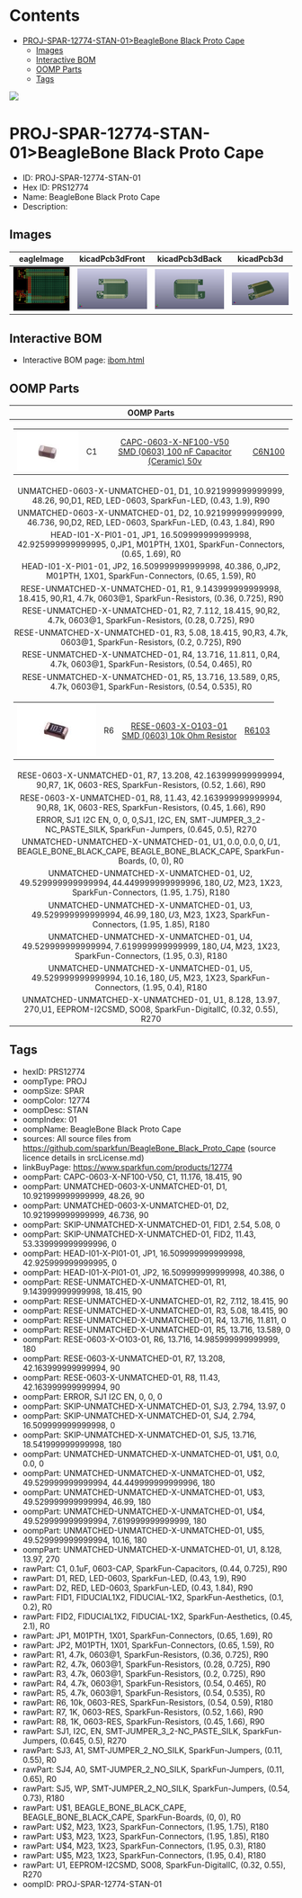 



Contents
========

* [PROJ-SPAR-12774-STAN-01>BeagleBone Black Proto Cape](#proj-spar-12774-stan-01beaglebone-black-proto-cape)
	* [Images](#images)
	* [Interactive BOM](#interactive-bom)
	* [OOMP Parts](#oomp-parts)
	* [Tags](#tags)
  
![][im]
# PROJ-SPAR-12774-STAN-01>BeagleBone Black Proto Cape

- ID: PROJ-SPAR-12774-STAN-01
- Hex ID: PRS12774
- Name: BeagleBone Black Proto Cape
- Description: 

## Images
  
  

|eagleImage|kicadPcb3dFront|kicadPcb3dBack|kicadPcb3d|
| :---: | :---: | :---: | :---: |
|[![eagleImage](eagleImage_140.png)](eagleImage_600.png)|[![kicadPcb3dFront](kicadPcb3dFront_140.png)](kicadPcb3dFront_600.png)|[![kicadPcb3dBack](kicadPcb3dBack_140.png)](kicadPcb3dBack_600.png)|[![kicadPcb3d](kicadPcb3d_140.png)](kicadPcb3d_600.png)|

## Interactive BOM

- Interactive BOM page: [ibom.html](kicad/bom/ibom.html)

## OOMP Parts
  

|OOMP Parts|
| :---: |
|<table><tr><td>![CAPC-0603-X-NF100-V50](https://raw.githubusercontent.com/oomlout/oomlout_OOMP_parts/main/CAPC-0603-X-NF100-V50/image_140.jpg)</td><td> C1</td><td>[CAPC-0603-X-NF100-V50<br>SMD (0603) 100 nF Capacitor (Ceramic) 50v](https://github.com/oomlout/oomlout_OOMP_parts/tree/main/CAPC-0603-X-NF100-V50/)</td><td>[C6N100](https://github.com/oomlout/oomlout_OOMP_parts/tree/main/CAPC-0603-X-NF100-V50/)</td></tr></table>|
|UNMATCHED-0603-X-UNMATCHED-01, D1, 10.921999999999999, 48.26, 90,D1, RED, LED-0603, SparkFun-LED, (0.43, 1.9), R90|
|UNMATCHED-0603-X-UNMATCHED-01, D2, 10.921999999999999, 46.736, 90,D2, RED, LED-0603, SparkFun-LED, (0.43, 1.84), R90|
|HEAD-I01-X-PI01-01, JP1, 16.509999999999998, 42.925999999999995, 0,JP1, M01PTH, 1X01, SparkFun-Connectors, (0.65, 1.69), R0|
|HEAD-I01-X-PI01-01, JP2, 16.509999999999998, 40.386, 0,JP2, M01PTH, 1X01, SparkFun-Connectors, (0.65, 1.59), R0|
|RESE-UNMATCHED-X-UNMATCHED-01, R1, 9.143999999999998, 18.415, 90,R1, 4.7k, 0603@1, SparkFun-Resistors, (0.36, 0.725), R90|
|RESE-UNMATCHED-X-UNMATCHED-01, R2, 7.112, 18.415, 90,R2, 4.7k, 0603@1, SparkFun-Resistors, (0.28, 0.725), R90|
|RESE-UNMATCHED-X-UNMATCHED-01, R3, 5.08, 18.415, 90,R3, 4.7k, 0603@1, SparkFun-Resistors, (0.2, 0.725), R90|
|RESE-UNMATCHED-X-UNMATCHED-01, R4, 13.716, 11.811, 0,R4, 4.7k, 0603@1, SparkFun-Resistors, (0.54, 0.465), R0|
|RESE-UNMATCHED-X-UNMATCHED-01, R5, 13.716, 13.589, 0,R5, 4.7k, 0603@1, SparkFun-Resistors, (0.54, 0.535), R0|
|<table><tr><td>![RESE-0603-X-O103-01](https://raw.githubusercontent.com/oomlout/oomlout_OOMP_parts/main/RESE-0603-X-O103-01/image_140.jpg)</td><td> R6</td><td>[RESE-0603-X-O103-01<br>SMD (0603) 10k Ohm Resistor](https://github.com/oomlout/oomlout_OOMP_parts/tree/main/RESE-0603-X-O103-01/)</td><td>[R6103](https://github.com/oomlout/oomlout_OOMP_parts/tree/main/RESE-0603-X-O103-01/)</td></tr></table>|
|RESE-0603-X-UNMATCHED-01, R7, 13.208, 42.163999999999994, 90,R7, 1K, 0603-RES, SparkFun-Resistors, (0.52, 1.66), R90|
|RESE-0603-X-UNMATCHED-01, R8, 11.43, 42.163999999999994, 90,R8, 1K, 0603-RES, SparkFun-Resistors, (0.45, 1.66), R90|
|ERROR, SJ1 I2C EN, 0, 0, 0,SJ1, I2C, EN, SMT-JUMPER_3_2-NC_PASTE_SILK, SparkFun-Jumpers, (0.645, 0.5), R270|
|UNMATCHED-UNMATCHED-X-UNMATCHED-01, U$1, 0.0, 0.0, 0,U$1, BEAGLE_BONE_BLACK_CAPE, BEAGLE_BONE_BLACK_CAPE, SparkFun-Boards, (0, 0), R0|
|UNMATCHED-UNMATCHED-X-UNMATCHED-01, U$2, 49.529999999999994, 44.449999999999996, 180,U$2, M23, 1X23, SparkFun-Connectors, (1.95, 1.75), R180|
|UNMATCHED-UNMATCHED-X-UNMATCHED-01, U$3, 49.529999999999994, 46.99, 180,U$3, M23, 1X23, SparkFun-Connectors, (1.95, 1.85), R180|
|UNMATCHED-UNMATCHED-X-UNMATCHED-01, U$4, 49.529999999999994, 7.619999999999999, 180,U$4, M23, 1X23, SparkFun-Connectors, (1.95, 0.3), R180|
|UNMATCHED-UNMATCHED-X-UNMATCHED-01, U$5, 49.529999999999994, 10.16, 180,U$5, M23, 1X23, SparkFun-Connectors, (1.95, 0.4), R180|
|UNMATCHED-UNMATCHED-X-UNMATCHED-01, U1, 8.128, 13.97, 270,U1, EEPROM-I2CSMD, SO08, SparkFun-DigitalIC, (0.32, 0.55), R270|

## Tags

- hexID: PRS12774
- oompType: PROJ
- oompSize: SPAR
- oompColor: 12774
- oompDesc: STAN
- oompIndex: 01
- oompName: BeagleBone Black Proto Cape
- sources: All source files from https://github.com/sparkfun/BeagleBone_Black_Proto_Cape (source licence details in srcLicense.md)
- linkBuyPage: https://www.sparkfun.com/products/12774
- oompPart: CAPC-0603-X-NF100-V50, C1, 11.176, 18.415, 90
- oompPart: UNMATCHED-0603-X-UNMATCHED-01, D1, 10.921999999999999, 48.26, 90
- oompPart: UNMATCHED-0603-X-UNMATCHED-01, D2, 10.921999999999999, 46.736, 90
- oompPart: SKIP-UNMATCHED-X-UNMATCHED-01, FID1, 2.54, 5.08, 0
- oompPart: SKIP-UNMATCHED-X-UNMATCHED-01, FID2, 11.43, 53.339999999999996, 0
- oompPart: HEAD-I01-X-PI01-01, JP1, 16.509999999999998, 42.925999999999995, 0
- oompPart: HEAD-I01-X-PI01-01, JP2, 16.509999999999998, 40.386, 0
- oompPart: RESE-UNMATCHED-X-UNMATCHED-01, R1, 9.143999999999998, 18.415, 90
- oompPart: RESE-UNMATCHED-X-UNMATCHED-01, R2, 7.112, 18.415, 90
- oompPart: RESE-UNMATCHED-X-UNMATCHED-01, R3, 5.08, 18.415, 90
- oompPart: RESE-UNMATCHED-X-UNMATCHED-01, R4, 13.716, 11.811, 0
- oompPart: RESE-UNMATCHED-X-UNMATCHED-01, R5, 13.716, 13.589, 0
- oompPart: RESE-0603-X-O103-01, R6, 13.716, 14.985999999999999, 180
- oompPart: RESE-0603-X-UNMATCHED-01, R7, 13.208, 42.163999999999994, 90
- oompPart: RESE-0603-X-UNMATCHED-01, R8, 11.43, 42.163999999999994, 90
- oompPart: ERROR, SJ1 I2C EN, 0, 0, 0
- oompPart: SKIP-UNMATCHED-X-UNMATCHED-01, SJ3, 2.794, 13.97, 0
- oompPart: SKIP-UNMATCHED-X-UNMATCHED-01, SJ4, 2.794, 16.509999999999998, 0
- oompPart: SKIP-UNMATCHED-X-UNMATCHED-01, SJ5, 13.716, 18.541999999999998, 180
- oompPart: UNMATCHED-UNMATCHED-X-UNMATCHED-01, U$1, 0.0, 0.0, 0
- oompPart: UNMATCHED-UNMATCHED-X-UNMATCHED-01, U$2, 49.529999999999994, 44.449999999999996, 180
- oompPart: UNMATCHED-UNMATCHED-X-UNMATCHED-01, U$3, 49.529999999999994, 46.99, 180
- oompPart: UNMATCHED-UNMATCHED-X-UNMATCHED-01, U$4, 49.529999999999994, 7.619999999999999, 180
- oompPart: UNMATCHED-UNMATCHED-X-UNMATCHED-01, U$5, 49.529999999999994, 10.16, 180
- oompPart: UNMATCHED-UNMATCHED-X-UNMATCHED-01, U1, 8.128, 13.97, 270
- rawPart: C1, 0.1uF, 0603-CAP, SparkFun-Capacitors, (0.44, 0.725), R90
- rawPart: D1, RED, LED-0603, SparkFun-LED, (0.43, 1.9), R90
- rawPart: D2, RED, LED-0603, SparkFun-LED, (0.43, 1.84), R90
- rawPart: FID1, FIDUCIAL1X2, FIDUCIAL-1X2, SparkFun-Aesthetics, (0.1, 0.2), R0
- rawPart: FID2, FIDUCIAL1X2, FIDUCIAL-1X2, SparkFun-Aesthetics, (0.45, 2.1), R0
- rawPart: JP1, M01PTH, 1X01, SparkFun-Connectors, (0.65, 1.69), R0
- rawPart: JP2, M01PTH, 1X01, SparkFun-Connectors, (0.65, 1.59), R0
- rawPart: R1, 4.7k, 0603@1, SparkFun-Resistors, (0.36, 0.725), R90
- rawPart: R2, 4.7k, 0603@1, SparkFun-Resistors, (0.28, 0.725), R90
- rawPart: R3, 4.7k, 0603@1, SparkFun-Resistors, (0.2, 0.725), R90
- rawPart: R4, 4.7k, 0603@1, SparkFun-Resistors, (0.54, 0.465), R0
- rawPart: R5, 4.7k, 0603@1, SparkFun-Resistors, (0.54, 0.535), R0
- rawPart: R6, 10k, 0603-RES, SparkFun-Resistors, (0.54, 0.59), R180
- rawPart: R7, 1K, 0603-RES, SparkFun-Resistors, (0.52, 1.66), R90
- rawPart: R8, 1K, 0603-RES, SparkFun-Resistors, (0.45, 1.66), R90
- rawPart: SJ1, I2C, EN, SMT-JUMPER_3_2-NC_PASTE_SILK, SparkFun-Jumpers, (0.645, 0.5), R270
- rawPart: SJ3, A1, SMT-JUMPER_2_NO_SILK, SparkFun-Jumpers, (0.11, 0.55), R0
- rawPart: SJ4, A0, SMT-JUMPER_2_NO_SILK, SparkFun-Jumpers, (0.11, 0.65), R0
- rawPart: SJ5, WP, SMT-JUMPER_2_NO_SILK, SparkFun-Jumpers, (0.54, 0.73), R180
- rawPart: U$1, BEAGLE_BONE_BLACK_CAPE, BEAGLE_BONE_BLACK_CAPE, SparkFun-Boards, (0, 0), R0
- rawPart: U$2, M23, 1X23, SparkFun-Connectors, (1.95, 1.75), R180
- rawPart: U$3, M23, 1X23, SparkFun-Connectors, (1.95, 1.85), R180
- rawPart: U$4, M23, 1X23, SparkFun-Connectors, (1.95, 0.3), R180
- rawPart: U$5, M23, 1X23, SparkFun-Connectors, (1.95, 0.4), R180
- rawPart: U1, EEPROM-I2CSMD, SO08, SparkFun-DigitalIC, (0.32, 0.55), R270
- oompID: PROJ-SPAR-12774-STAN-01



[im]: kicadPcb3d_450.png
